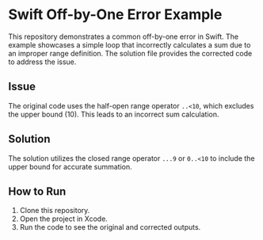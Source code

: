 # Swift Off-by-One Error Example

This repository demonstrates a common off-by-one error in Swift.  The example showcases a simple loop that incorrectly calculates a sum due to an improper range definition. The solution file provides the corrected code to address the issue.

## Issue
The original code uses the half-open range operator `..<10`, which excludes the upper bound (10). This leads to an incorrect sum calculation.

## Solution
The solution utilizes the closed range operator `...9` or `0..<10` to include the upper bound for accurate summation.

## How to Run
1. Clone this repository.
2. Open the project in Xcode.
3. Run the code to see the original and corrected outputs.